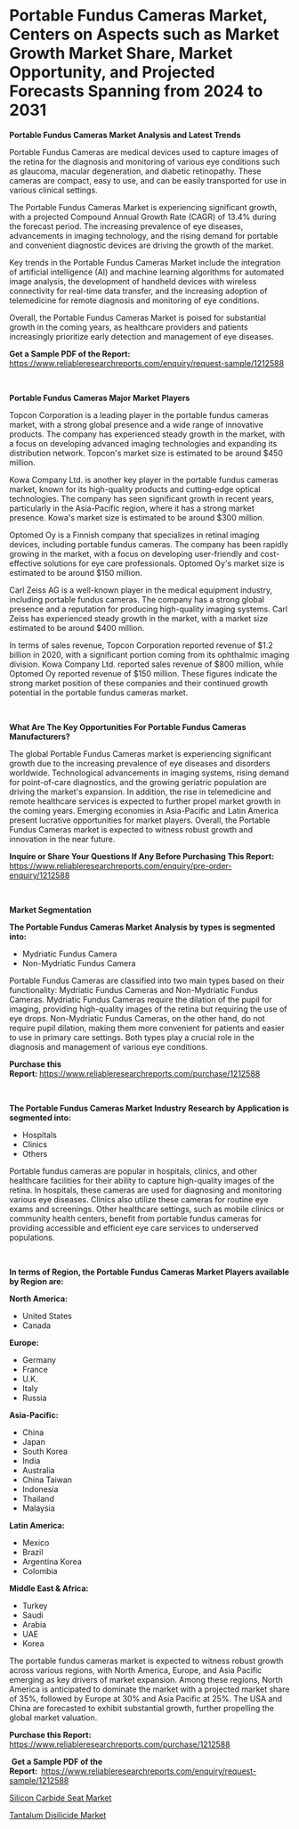 <p><h1>Portable Fundus Cameras Market, Centers on Aspects such as Market Growth Market Share, Market Opportunity, and Projected Forecasts Spanning from 2024 to 2031</h1></p><p><strong>Portable Fundus Cameras Market Analysis and Latest Trends</strong></p>
<p><p>Portable Fundus Cameras are medical devices used to capture images of the retina for the diagnosis and monitoring of various eye conditions such as glaucoma, macular degeneration, and diabetic retinopathy. These cameras are compact, easy to use, and can be easily transported for use in various clinical settings.</p><p>The Portable Fundus Cameras Market is experiencing significant growth, with a projected Compound Annual Growth Rate (CAGR) of 13.4% during the forecast period. The increasing prevalence of eye diseases, advancements in imaging technology, and the rising demand for portable and convenient diagnostic devices are driving the growth of the market.</p><p>Key trends in the Portable Fundus Cameras Market include the integration of artificial intelligence (AI) and machine learning algorithms for automated image analysis, the development of handheld devices with wireless connectivity for real-time data transfer, and the increasing adoption of telemedicine for remote diagnosis and monitoring of eye conditions.</p><p>Overall, the Portable Fundus Cameras Market is poised for substantial growth in the coming years, as healthcare providers and patients increasingly prioritize early detection and management of eye diseases.</p></p>
<p><strong>Get a Sample PDF of the Report:&nbsp;</strong> <a href="https://www.reliableresearchreports.com/enquiry/request-sample/1212588">https://www.reliableresearchreports.com/enquiry/request-sample/1212588</a></p>
<p>&nbsp;</p>
<p><strong>Portable Fundus Cameras Major Market Players</strong></p>
<p><p>Topcon Corporation is a leading player in the portable fundus cameras market, with a strong global presence and a wide range of innovative products. The company has experienced steady growth in the market, with a focus on developing advanced imaging technologies and expanding its distribution network. Topcon's market size is estimated to be around $450 million.</p><p>Kowa Company Ltd. is another key player in the portable fundus cameras market, known for its high-quality products and cutting-edge optical technologies. The company has seen significant growth in recent years, particularly in the Asia-Pacific region, where it has a strong market presence. Kowa's market size is estimated to be around $300 million.</p><p>Optomed Oy is a Finnish company that specializes in retinal imaging devices, including portable fundus cameras. The company has been rapidly growing in the market, with a focus on developing user-friendly and cost-effective solutions for eye care professionals. Optomed Oy's market size is estimated to be around $150 million.</p><p>Carl Zeiss AG is a well-known player in the medical equipment industry, including portable fundus cameras. The company has a strong global presence and a reputation for producing high-quality imaging systems. Carl Zeiss has experienced steady growth in the market, with a market size estimated to be around $400 million.</p><p>In terms of sales revenue, Topcon Corporation reported revenue of $1.2 billion in 2020, with a significant portion coming from its ophthalmic imaging division. Kowa Company Ltd. reported sales revenue of $800 million, while Optomed Oy reported revenue of $150 million. These figures indicate the strong market position of these companies and their continued growth potential in the portable fundus cameras market.</p></p>
<p>&nbsp;</p>
<p><strong>What Are The Key Opportunities For Portable Fundus Cameras Manufacturers?</strong></p>
<p><p>The global Portable Fundus Cameras market is experiencing significant growth due to the increasing prevalence of eye diseases and disorders worldwide. Technological advancements in imaging systems, rising demand for point-of-care diagnostics, and the growing geriatric population are driving the market's expansion. In addition, the rise in telemedicine and remote healthcare services is expected to further propel market growth in the coming years. Emerging economies in Asia-Pacific and Latin America present lucrative opportunities for market players. Overall, the Portable Fundus Cameras market is expected to witness robust growth and innovation in the near future.</p></p>
<p><strong>Inquire or Share Your Questions If Any Before Purchasing This Report:</strong> <a href="https://www.reliableresearchreports.com/enquiry/pre-order-enquiry/1212588">https://www.reliableresearchreports.com/enquiry/pre-order-enquiry/1212588</a></p>
<p>&nbsp;</p>
<p><strong>Market Segmentation</strong></p>
<p><strong>The Portable Fundus Cameras Market Analysis by types is segmented into:</strong></p>
<p><ul><li>Mydriatic Fundus Camera</li><li>Non-Mydriatic Fundus Camera</li></ul></p>
<p><p>Portable Fundus Cameras are classified into two main types based on their functionality: Mydriatic Fundus Cameras and Non-Mydriatic Fundus Cameras. Mydriatic Fundus Cameras require the dilation of the pupil for imaging, providing high-quality images of the retina but requiring the use of eye drops. Non-Mydriatic Fundus Cameras, on the other hand, do not require pupil dilation, making them more convenient for patients and easier to use in primary care settings. Both types play a crucial role in the diagnosis and management of various eye conditions.</p></p>
<p><strong>Purchase this Report:&nbsp;</strong><a href="https://www.reliableresearchreports.com/purchase/1212588">https://www.reliableresearchreports.com/purchase/1212588</a></p>
<p>&nbsp;</p>
<p><strong>The Portable Fundus Cameras Market Industry Research by Application is segmented into:</strong></p>
<p><ul><li>Hospitals</li><li>Clinics</li><li>Others</li></ul></p>
<p><p>Portable fundus cameras are popular in hospitals, clinics, and other healthcare facilities for their ability to capture high-quality images of the retina. In hospitals, these cameras are used for diagnosing and monitoring various eye diseases. Clinics also utilize these cameras for routine eye exams and screenings. Other healthcare settings, such as mobile clinics or community health centers, benefit from portable fundus cameras for providing accessible and efficient eye care services to underserved populations.</p></p>
<p>&nbsp;</p>
<p><strong>In terms of Region, the Portable Fundus Cameras Market Players available by Region are:</strong></p>
<p>
    <p> <strong> North America: </strong>
        <ul>
            <li>United States</li>
            <li>Canada</li>
        </ul>
        </p> 
    <p> <strong> Europe: </strong>
        <ul>
            <li>Germany</li>
            <li>France</li>
            <li>U.K.</li>
            <li>Italy</li>
            <li>Russia</li>
        </ul>
        </p> 
    <p> <strong> Asia-Pacific: </strong>
        <ul>
            <li>China</li>
            <li>Japan</li>
            <li>South Korea</li>
            <li>India</li>
            <li>Australia</li>
            <li>China Taiwan</li>
            <li>Indonesia</li>
            <li>Thailand</li>
            <li>Malaysia</li>
        </ul>
        </p> 
    <p> <strong> Latin America: </strong>
        <ul>
            <li>Mexico</li>
            <li>Brazil</li>
            <li>Argentina Korea</li>
            <li>Colombia</li>
        </ul>
        </p> 
    <p> <strong> Middle East & Africa: </strong>
        <ul>
            <li>Turkey</li>
            <li>Saudi</li>
            <li>Arabia</li>
            <li>UAE</li>
            <li>Korea</li>
        </ul>
    </p>
    </p>
<p><p>The portable fundus cameras market is expected to witness robust growth across various regions, with North America, Europe, and Asia Pacific emerging as key drivers of market expansion. Among these regions, North America is anticipated to dominate the market with a projected market share of 35%, followed by Europe at 30% and Asia Pacific at 25%. The USA and China are forecasted to exhibit substantial growth, further propelling the global market valuation.</p></p>
<p><strong>Purchase this Report: </strong><a href="https://www.reliableresearchreports.com/purchase/1212588">https://www.reliableresearchreports.com/purchase/1212588</a></p>
<p>&nbsp;<strong>Get a Sample PDF of the Report:&nbsp;&nbsp;</strong><a href="https://www.reliableresearchreports.com/enquiry/request-sample/1212588">https://www.reliableresearchreports.com/enquiry/request-sample/1212588</a></p>
<p><strong></strong></p>
<p><p><a href="https://issuu.com/reportprime-2/docs/silicon-carbide-seat-market-size-2030.pptx">Silicon Carbide Seat Market</a></p><p><a href="https://issuu.com/reportprime-2/docs/tantalum-disilicide-market-size-2030.pptx">Tantalum Disilicide Market</a></p></p>